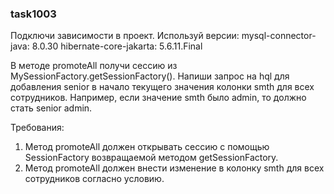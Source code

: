 
### task1003

Подключи зависимости в проект.
Используй версии:
mysql-connector-java: 8.0.30
hibernate-core-jakarta: 5.6.11.Final

В методе promoteAll получи сессию из MySessionFactory.getSessionFactory().
Напиши запрос на hql для добавления senior  в начало текущего значения колонки smth для всех сотрудников.
Например, если значение smth было admin, то должно стать senior admin.


Требования:
1.	Метод promoteAll должен открывать сессию с помощью SessionFactory возвращаемой методом getSessionFactory.
2.	Метод promoteAll должен внести изменение в колонку smth для всех сотрудников согласно условию.


